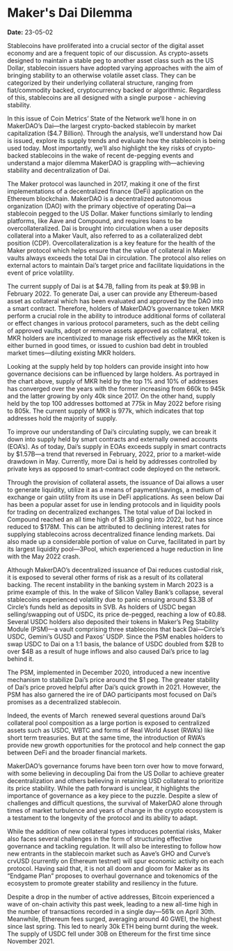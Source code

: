 # Maker's Dai Dilemma

**Date:** 23-05-02

Stablecoins have proliferated into a crucial sector of the digital asset economy and are a frequent topic of our discussion. As crypto-assets designed to maintain a stable peg to another asset class such as the US Dollar, stablecoin issuers have adopted varying approaches with the aim of bringing stability to an otherwise volatile asset class. They can be categorized by their underlying collateral structure, ranging from fiat/commodity backed, cryptocurrency backed or algorithmic. Regardless of this, stablecoins are all designed with a single purpose - achieving stability.

In this issue of Coin Metrics’ State of the Network we’ll hone in on MakerDAO’s Dai—the largest crypto-backed stablecoin by market capitalization ($4.7 Billion). Through the analysis, we’ll understand how Dai is issued, explore its supply trends and evaluate how the stablecoin is being used today. Most importantly, we’ll also highlight the key risks of crypto-backed stablecoins in the wake of recent de-pegging events and understand a major dilemma MakerDAO is grappling with—achieving stability and decentralization of Dai.

The Maker protocol was launched in 2017, making it one of the first implementations of a decentralized finance (DeFi) application on the Ethereum blockchain. MakerDAO is a decentralized autonomous organization (DAO) with the primary objective of operating Dai—a stablecoin pegged to the US Dollar. Maker functions similarly to lending platforms, like Aave and Compound, and requires loans to be overcollateralized. Dai is brought into circulation when a user deposits collateral into a Maker Vault, also referred to as a collateralized debt position (CDP). Overcollateralization is a key feature for the health of the Maker protocol which helps ensure that the value of collateral in Maker vaults always exceeds the total Dai in circulation. The protocol also relies on external actors to maintain Dai’s target price and facilitate liquidations in the event of price volatility.

The current supply of Dai is at $4.7B, falling from its peak at $9.9B in February 2022. To generate Dai, a user can provide any Ethereum-based asset as collateral which has been evaluated and approved by the DAO into a smart contract. Therefore, holders of MakerDAO’s governance token MKR perform a crucial role in the ability to introduce additional forms of collateral or effect changes in various protocol parameters, such as the debt ceiling of approved vaults, adopt or remove assets approved as collateral, etc. MKR holders are incentivized to manage risk effectively as the MKR token is either burned in good times, or issued to cushion bad debt in troubled market times—diluting existing MKR holders.

Looking at the supply held by top holders can provide insight into how governance decisions can be influenced by large holders. As portrayed in the chart above, supply of MKR held by the top 1% and 10% of addresses has converged over the years with the former increasing from 660k to 945k and the latter growing by only 40k since 2017. On the other hand, supply held by the top 100 addresses bottomed at 775k in May 2022 before rising to 805k. The current supply of MKR is 977k, which indicates that top addresses hold the majority of supply.

To improve our understanding of Dai’s circulating supply, we can break it down into supply held by smart contracts and externally owned accounts (EOA’s). As of today, Dai’s supply in EOAs exceeds supply in smart contracts by $1.57B—a trend that reversed in February, 2022, prior to a market-wide drawdown in May. Currently, more Dai is held by addresses controlled by private keys as opposed to smart-contract code deployed on the network.

Through the provision of collateral assets, the issuance of Dai allows a user to generate liquidity, utilize it as a means of payment/savings, a medium of exchange or gain utility from its use in DeFi applications. As seen below Dai has been a popular asset for use in lending protocols and in liquidity pools for trading on decentralized exchanges. The total value of Dai locked in Compound reached an all time high of $1.3B going into 2022, but has since reduced to $178M. This can be attributed to declining interest rates for supplying stablecoins across decentralized finance lending markets. Dai also made up a considerable portion of value on Curve, facilitated in part by its largest liquidity pool—3Pool, which experienced a huge reduction in line with the May 2022 crash.

Although MakerDAO’s decentralized issuance of Dai reduces custodial risk, it is exposed to several other forms of risk as a result of its collateral backing. The recent instability in the banking system in March 2023 is a prime example of this. In the wake of Silicon Valley Bank’s collapse, several stablecoins experienced volatility due to panic ensuing around $3.3B of Circle’s funds held as deposits in SVB. As holders of USDC began selling/swapping out of USDC, its price de-pegged, reaching a low of ¢0.88. Several USDC holders also deposited their tokens in Maker’s Peg Stability Module (PSM)—a vault comprising three stablecoins that back Dai—Circle’s USDC, Gemini’s GUSD and Paxos’ USDP. Since the PSM enables holders to swap USDC to Dai on a 1:1 basis, the balance of USDC doubled from $2B to over $4B as a result of huge inflows and also caused Dai’s price to lag behind it.

The PSM, implemented in December 2020, introduced a new incentive mechanism to stabilize Dai’s price around the $1 peg. The greater stability of Dai’s price proved helpful after Dai’s quick growth in 2021. However, the PSM has also garnered the ire of DAO participants most focused on Dai’s promises as a decentralized stablecoin.

Indeed, the events of March  renewed several questions around Dai’s collateral pool composition as a large portion is exposed to centralized assets such as USDC, WBTC and forms of Real World Asset (RWA’s) like short term treasuries. But at the same time, the introduction of RWA’s provide new growth opportunities for the protocol and help connect the gap between DeFi and the broader financial markets.

MakerDAO’s governance forums have been torn over how to move forward, with some believing in decoupling Dai from the US Dollar to achieve greater decentralization and others believing in retaining USD collateral to prioritize its price stability. While the path forward is unclear, it highlights the importance of governance as a key piece to the puzzle. Despite a slew of challenges and difficult questions, the survival of MakerDAO alone through times of market turbulence and years of change in the crypto ecosystem is a testament to the longevity of the protocol and its ability to adapt.

While the addition of new collateral types introduces potential risks, Maker also faces several challenges in the form of structuring effective governance and tackling regulation. It will also be interesting to follow how new entrants in the stablecoin market such as Aave’s GHO and Curve’s crvUSD (currently on Ethereum testnet) will spur economic activity on each protocol. Having said that, it is not all doom and gloom for Maker as its “Endgame Plan” proposes to overhaul governance and tokenomics of the ecosystem to promote greater stability and resiliency in the future.

Despite a drop in the number of active addresses, Bitcoin experienced a wave of on-chain activity this past week, leading to a new all-time high in the number of transactions recorded in a single day—561k on April 30th. Meanwhile, Ethereum fees surged, averaging around 40 GWEI, the highest since last spring. This led to nearly 30k ETH being burnt during the week. The supply of USDC fell under 30B on Ethereum for the first time since November 2021.